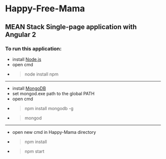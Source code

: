 # Happy-Free-Mama
## MEAN Stack Single-page application with Angular 2

### To run this application:
- install [Node.js](https://nodejs.org/en/)
- open cmd 
- >node install npm
-----------------------
- install [MongoDB](https://www.mongodb.com/)
- set mongod.exe path to the global PATH
- open cmd 
- >npm install mongodb -g
- >mongod
-----------------------
- open new cmd in Happy-Mama directory
- >npm install
- >npm start
